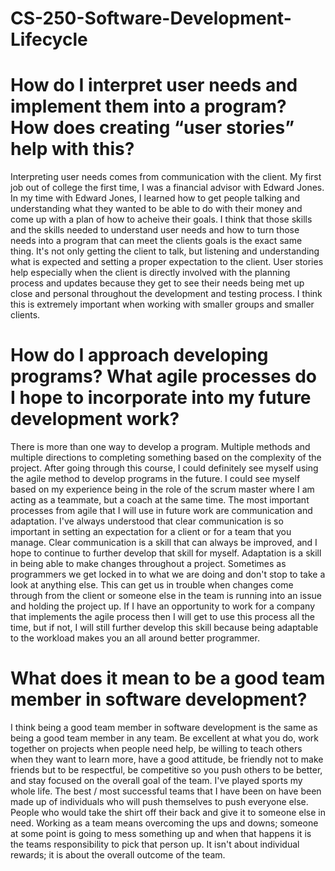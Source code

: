 # CS-250-Software-Development-Lifecycle
# How do I interpret user needs and implement them into a program? How does creating “user stories” help with this?
  Interpreting user needs comes from communication with the client. My first job out of college the first time, I was a financial advisor with Edward Jones. In my time with Edward Jones, I learned how to get people talking and understanding what they wanted to be able to do with their money and come up with a plan of how to acheive their goals. I think that those skills and the skills needed to understand user needs and how to turn those needs into a program that can meet the clients goals is the exact same thing. It's not only getting the client to talk, but listening and understanding what is expected and setting a proper expectation to the client. User stories help especially when the client is directly involved with the planning process and updates because they get to see their needs being met up close and personal throughout the development and testing process. I think this is extremely important when working with smaller groups and smaller clients.
# How do I approach developing programs? What agile processes do I hope to incorporate into my future development work?
  There is more than one way to develop a program. Multiple methods and multiple directions to completing something based on the complexity of the project. After going through this course, I could definitely see myself using the agile method to develop programs in the future. I could see myself based on my experience being in the role of the scrum master where I am acting as a teammate, but a coach at the same time. The most important processes from agile that I will use in future work are communication and adaptation. I've always understood that clear communication is so important in setting an expectation for a client or for a team that you manage. Clear communication is a skill that can always be improved, and I hope to continue to further develop that skill for myself. Adaptation is a skill in being able to make changes throughout a project. Sometimes as programmers we get locked in to what we are doing and don't stop to take a look at anything else. This can get us in trouble when changes come through from the client or someone else in the team is running into an issue and holding the project up. If I have an opportunity to work for a company that implements the agile process then I will get to use this process all the time, but if not, I will still further develop this skill because being adaptable to the workload makes you an all around better programmer.
# What does it mean to be a good team member in software development?
  I think being a good team member in software development is the same as being a good team member in any team. Be excellent at what you do, work together on projects when people need help, be willing to teach others when they want to learn more, have a good attitude, be friendly not to make friends but to be respectful, be competitive so you push others to be better, and stay focused on the overall goal of the team. I've played sports my whole life. The best / most successful teams that I have been on have been made up of individuals who will push themselves to push everyone else. People who would take the shirt off their back and give it to someone else in need. Working as a team means overcoming the ups and downs; someone at some point is going to mess something up and when that happens it is the teams responsibility to pick that person up. It isn't about individual rewards; it is about the overall outcome of the team. 
